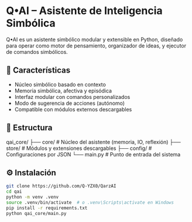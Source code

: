 # Q•AI – Asistente de Inteligencia Simbólica

Q•AI es un asistente simbólico modular y extensible en Python, diseñado para operar como motor de pensamiento, organizador de ideas, y ejecutor de comandos simbólicos.

## 🚀 Características

- Núcleo simbólico basado en contexto
- Memoria simbólica, afectiva y episódica
- Interfaz modular con comandos personalizados
- Modo de sugerencia de acciones (autónomo)
- Compatible con módulos externos descargables

## 🧠 Estructura

qai_core/
├── core/ # Núcleo del asistente (memoria, IO, reflexión)
├── store/ # Módulos y extensiones descargables
├── config/ # Configuraciones por JSON
└── main.py # Punto de entrada del sistema

## ⚙️ Instalación

```bash
git clone https://github.com/Q-YZX0/QarzAI
cd qai
python -m venv .venv
source .venv/bin/activate  # o .venv\Scripts\activate en Windows
pip install -r requirements.txt
python qai_core/main.py
